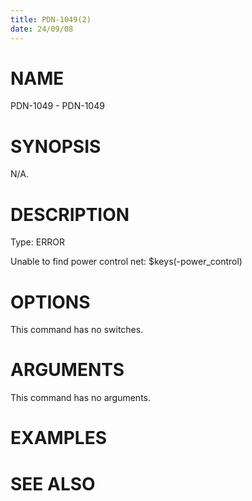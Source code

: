 ```yaml
---
title: PDN-1049(2)
date: 24/09/08
---
```


# NAME

PDN-1049 - PDN-1049

# SYNOPSIS

N/A.

# DESCRIPTION

Type: ERROR

Unable to find power control net: $keys(-power_control)

# OPTIONS

This command has no switches.

# ARGUMENTS

This command has no arguments.

# EXAMPLES

# SEE ALSO
